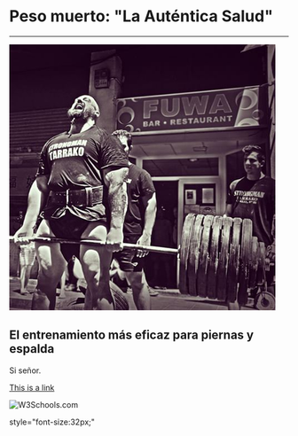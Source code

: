 <!DOCTYPE html>
<html lang="es-ES">
  <head>
    <title>Entrenamiento más eficaz: Peso muerto, la auténtica salud</title>
  </head>
  
<body>
<h1>Peso muerto: "La Auténtica Salud"</h1>
<hr>
<img src=https://github.com/Rocachondo/Tarea-2/blob/master/10852645_1611787915710694_862809422_n.jpg>

<h2>El entrenamiento más eficaz para piernas y espalda</h2>

<p>Si señor.</p>

<a href="https://www.w3schools.com">This is a link</a>



<img src="w3schools.jpg" alt="W3Schools.com" width="104" height="142">

</body>
</html>





style="font-size:32px;"
